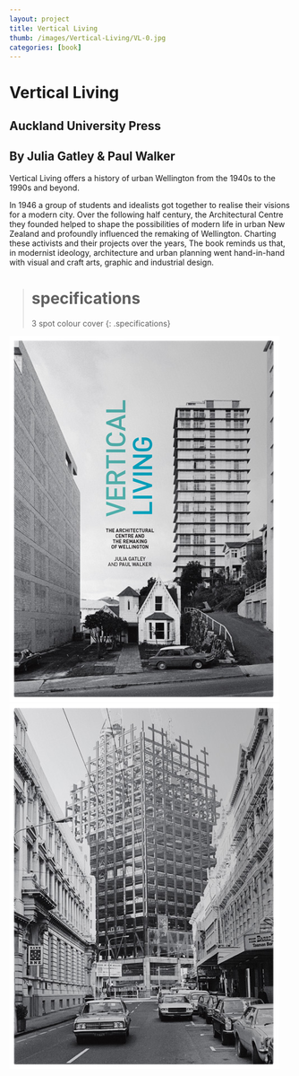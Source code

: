```yaml
---
layout: project
title: Vertical Living
thumb: /images/Vertical-Living/VL-0.jpg
categories: [book]
---
```


# Vertical Living

## Auckland University Press

## By Julia Gatley & Paul Walker

Vertical Living offers a history of urban Wellington from the 1940s to the 1990s and beyond. 

In 1946 a group of students and idealists got together to realise their visions for a modern city. Over the following half century, the Architectural Centre they founded helped to shape the possibilities of modern life in urban New Zealand and profoundly influenced the remaking of Wellington. Charting these activists and their projects over the years, The book reminds us that, in modernist ideology, architecture and urban planning went hand-in-hand with visual and craft arts, graphic and industrial design.

> # specifications
> 3 spot colour cover
{: .specifications}

![](/images/Vertical-Living/VL-1.jpg)
![](/images/Vertical-Living/VL-2.jpg)